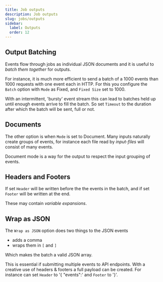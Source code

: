 ```yaml
---
title: Job outputs
description: Job outputs
slug: jobs/outputs
sidebar:
  label: Outputs
  order: 12
---
```


## Output Batching

Events flow through jobs as individual JSON documents and it is useful to _batch them together_ for outputs.

For instance, it is much more efficient to send a batch of a 1000 events than 1000 requests with one event each in HTTP. For this you configure the `Batch` option with `Mode` as Fixed, and `Fixed Size` set to 1000.

With an intermittent, 'bursty' event stream this can lead to batches held up until enough events arrive to fill the batch. So set `Timeout` to the duration after which the batch will be sent, full or not.

## Documents

The other option is when `Mode` is set to Document. Many inputs naturally create groups of events, for instance each file read by _input-files_ will consist of many events.

Document mode is a way for the output to respect the input grouping of events.

## Headers and Footers

If set `Header` will be written before the the events in the batch, and if set `Footer` will be written at the end.

These may contain _variable expansions_.

## Wrap as JSON

The `Wrap as JSON` option does two things to the JSON events

- adds a comma
- wraps them in `[` and `]`

Which makes the batch a valid JSON array.

This is essential if submitting multiple events to API endpoints. With a creative use of headers & footers a full payload can be created. For instance can set `Header` to '{ "events":' and `Footer` to '}'.
